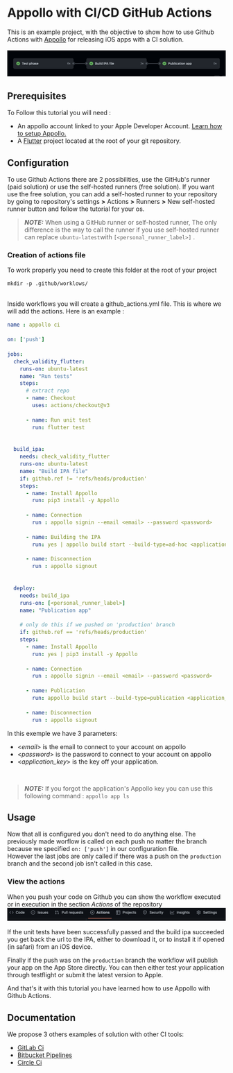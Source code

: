 <h1>Appollo with CI/CD GitHub Actions</h1>

This is an example project, with the objective to show how to use Github Actions with [Appollo](https://github.com/Appollo-CLI/Appollo "The easy way to setup, build & release flutter apps for iOS on Linux, Windows and MacOS")
for releasing iOS apps with a CI solution.  
<br>
![workflow](/.images/workflow.jpg "workflow")

<h2>Prerequisites</h2>

To Follow this tutorial you will need :
- An appollo account linked to your Apple Developer Account. [Learn how to setup Appollo.](https://appollo.readthedocs.io/en/master/tutorial/2_configure_app_store_connect.html)
- A [Flutter](https://docs.flutter.dev/get-started/install) project located at the root of your git repository.

<h2>Configuration</h2>

To use Github Actions there are 2 possibilities, use the GitHub's runner (paid solution) or use the self-hosted runners (free solution).
If you want use the free solution, you can add a self-hosted runner to your repository by going to repository's settings  **>** Actions **>**  Runners  **>** New self-hosted runner button and follow the tutorial for your os. 


> **_NOTE:_** When using a GitHub runner or self-hosted runner, The only difference is the way to call the runner if you use self-hosted runner can replace `ubuntu-latest`with `[<personal_runner_label>]` .


<h3>Creation of actions file</h3>

To work properly you need to create this folder at the root of your project 

```
mkdir -p .github/worklows/
```
<br>
Inside workflows you will create a github_actions.yml file. This is where we will add the actions.
Here is an example :

```YAML 
name : appollo ci

on: ['push']

jobs:
  check_validity_flutter:
    runs-on: ubuntu-latest
    name: "Run tests" 
    steps:
      # extract repo
      - name: Checkout
        uses: actions/checkout@v3

      - name: Run unit test
        run: flutter test


  build_ipa:
    needs: check_validity_flutter
    runs-on: ubuntu-latest
    name: "Build IPA file"
    if: github.ref != 'refs/heads/production'
    steps:
      - name: Install Appollo
        run: pip3 install -y Appollo

      - name: Connection
        run : appollo signin --email <email> --password <password>

      - name: Building the IPA
        run: yes | appollo build start --build-type=ad-hoc <application_key>

      - name: Disconnection
        run : appollo signout


  deploy:
    needs: build_ipa
    runs-on: [<personal_runner_label>]
    name: "Publication app" 
    
    # only do this if we pushed on 'production' branch
    if: github.ref == 'refs/heads/production'
    steps:
      - name: Install Appollo
        run: yes | pip3 install -y Appollo
        
      - name: Connection
        run : appollo signin --email <email> --password <password>

      - name: Publication
        run: appollo build start --build-type=publication <application_key>
      
      - name: Disconnection
        run : appollo signout
```

In this exemple we have 3 parameters:
- <*email*> is the email to connect to your account on appollo
- <*password*> is the password to connect to your account on appollo
- <*application_key*> is the key off your application. 

<br>

> **_NOTE:_** If you forgot the application's Appollo key you can use this following command :  `appollo app ls`

<h2>Usage</h2>

Now that all is configured you don't need to do anything else. The previously made worflow is called on each push no matter the branch because we specified `on: ['push']` in our configuration file.  
However the last jobs are only called if there was a push on the `production` branch and the second job isn't called in this case.

<h3>View the actions</h3>

When you push your code on Github you can show the workflow executed or in execution in the section *Actions* of the repository
![Go to action](/.images/actions_bar.jpg "Go to action")

If the unit tests have been successfully passed and the build ipa succeeded you get back the url to the IPA, either to download it, or to install it if opened (in safari) from an iOS device.

Finally if the push was on the `production` branch the workflow will publish your app on the App Store directly. You can then either test your application through testflight or submit the latest version to Apple.

And that's it with this tutorial you have learned how to use Appollo with Github Actions.

<h2>Documentation</h2>
We propose 3 others examples of solution with other CI tools:

- [GitLab Ci](https://gitlab.com/NathanSepul/flutter_ci_appollo)
- [Bitbucket Pipelines](https://bitbucket.org/appollo-ci-cd/flutter_appollo_ci)
- [Circle Ci](https://github.com/NathanSepul/flutter_appollo_circle_ci)
